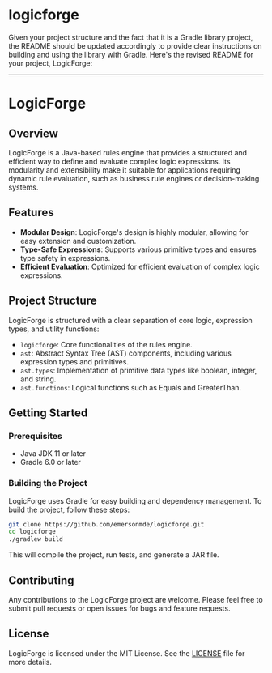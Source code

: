# logicforge

Given your project structure and the fact that it is a Gradle library project, the README should be updated accordingly to provide clear instructions on building and using the library with Gradle. Here's the revised README for your project, LogicForge:

---

# LogicForge

## Overview

LogicForge is a Java-based rules engine that provides a structured and efficient way to define and evaluate complex logic expressions. Its modularity and extensibility make it suitable for applications requiring dynamic rule evaluation, such as business rule engines or decision-making systems.

## Features

- **Modular Design**: LogicForge's design is highly modular, allowing for easy extension and customization.
- **Type-Safe Expressions**: Supports various primitive types and ensures type safety in expressions.
- **Efficient Evaluation**: Optimized for efficient evaluation of complex logic expressions.

## Project Structure

LogicForge is structured with a clear separation of core logic, expression types, and utility functions:

- `logicforge`: Core functionalities of the rules engine.
- `ast`: Abstract Syntax Tree (AST) components, including various expression types and primitives.
- `ast.types`: Implementation of primitive data types like boolean, integer, and string.
- `ast.functions`: Logical functions such as Equals and GreaterThan.

## Getting Started

### Prerequisites

- Java JDK 11 or later
- Gradle 6.0 or later

### Building the Project

LogicForge uses Gradle for easy building and dependency management. To build the project, follow these steps:

```bash
git clone https://github.com/emersonmde/logicforge.git
cd logicforge
./gradlew build
```

This will compile the project, run tests, and generate a JAR file.

## Contributing

Any contributions to the LogicForge project are welcome. Please feel free to submit pull requests or open issues for bugs and feature requests.

## License

LogicForge is licensed under the MIT License. See the [LICENSE](LICENSE) file for more details.
